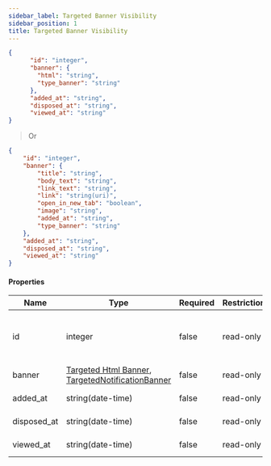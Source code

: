 ```yaml
---
sidebar_label: Targeted Banner Visibility
sidebar_position: 1
title: Targeted Banner Visibility
---
```


```json
{
      "id": "integer",
      "banner": {
        "html": "string",
        "type_banner": "string"
      },
      "added_at": "string",
      "disposed_at": "string",
      "viewed_at": "string"
}
```

> Or

```json
{
    "id": "integer",
    "banner": {
        "title": "string",
        "body_text": "string",
        "link_text": "string",
        "link": "string(uri)",
        "open_in_new_tab": "boolean",
        "image": "string",
        "added_at": "string",
        "type_banner": "string"
    },
    "added_at": "string",
    "disposed_at": "string",
    "viewed_at": "string"
}

```

#### Properties

| Name        | Type                                                                                                                                                                                                         | Required | Restrictions | Description                                    |
|-------------|--------------------------------------------------------------------------------------------------------------------------------------------------------------------------------------------------------------|----------|--------------|------------------------------------------------|
| id          | integer                                                                                                                                                                                                      | false    | read-only    | A unique integer value identifying this banner |
| banner      | [Targeted Html Banner](/docs/apireference/v2/schemas/TargetedBannerTypes/targeted_html_banner), [TargetedNotificationBanner](/docs/apireference/v2/schemas/TargetedBannerTypes/targeted_notification_banner) | false    | read-only    | The banner object                              |
| added_at    | string(date-time)                                                                                                                                                                                            | false    | read-only    | Datetime of creation                           |
| disposed_at | string(date-time)                                                                                                                                                                                            | false    | read-only    | Datetime of disposal                           |
| viewed_at   | string(date-time)                                                                                                                                                                                            | false    | read-only    | Datetime of view                               |
